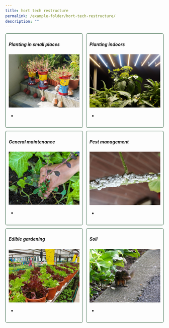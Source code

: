 ```yaml
---
title: hort tech restructure
permalink: /example-folder/hort-tech-restructure/
description: ""
---
```

<style>
	.wrapper {
		display: grid;
		grid-template-columns: repeat(auto-fit, minmax(200px, 1fr));
		grid-template-rows: auto-fit;
		column-gap: 10px;
		row-gap: 10px;
	}

	.box{
		border: solid 1px #215732;
		border-radius: 5px;
		padding: 5px 10px 15px 10px;
	}
</style>

<section>
	<div class="wrapper">
		<div class="box">
			<h5>Planting in small places</h5>
			<img style="display: inline" src="/images/Horti%20techniques/ContainerPlanting_JacChua%20(7).jpg"><br>
			<ul>
				<li></li>
			</ul>
		</div>
		<div class="box">
			<h5>Planting indoors</h5>
			<img style="display: inline" src="/images/Hardscapes/Growlight_JacChua.jpg"><br>
			<ul>
				<li></li>
			</ul>
		</div>
		<div class="box">
			<h5>General maintenance</h5>
			<img style="display: inline" src="/images/Horti%20techniques/weeding_jacquelinechua.jpg"><br>
			<ul>
				<li></li>
			</ul>
		</div>
		<div class="box">
			<h5>Pest management</h5>
			<img style="display: inline" src="/images/Biodiversity/Mealybugs_JacChua.jpg"><br>
			<ul>
				<li></li>
			</ul>
		</div>
		<div class="box">
			<h5>Edible gardening</h5>
			<img style="display: inline" src="/images/Horti%20techniques/ContainerPlanting_JacChua%20(2).jpg"><br>
			<ul>
				<li></li>
			</ul>
		</div>
		<div class="box">
			<h5>Soil</h5>
			<img style="display: inline" src="/images/Biodiversity/squirrel%20at%20hortpark%20(4)victorialim.jpg"><br>
			<ul>
				<li></li>
			</ul>
		</div>
	</div>
	<br>
</section>